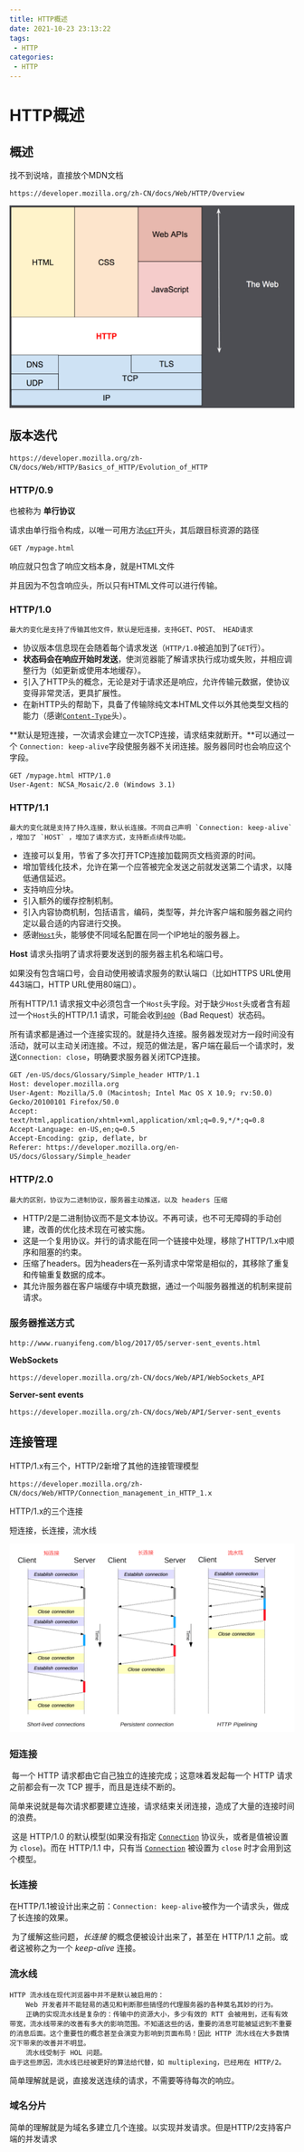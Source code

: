 ```yaml
---
title: HTTP概述
date: 2021-10-23 23:13:22
tags:
 - HTTP
categories:
 - HTTP
---
```




#  HTTP概述

## 概述

找不到说啥，直接放个MDN文档

```
https://developer.mozilla.org/zh-CN/docs/Web/HTTP/Overview
```

<img src="HTTP概述/image-20211024100324347.png" alt="image-20211024100324347" style="zoom:67%;" />



## 版本迭代

```
https://developer.mozilla.org/zh-CN/docs/Web/HTTP/Basics_of_HTTP/Evolution_of_HTTP
```

### HTTP/0.9

也被称为 **单行协议** 

请求由单行指令构成，以唯一可用方法[`GET`](https://developer.mozilla.org/zh-CN/docs/Web/HTTP/Methods/GET)开头，其后跟目标资源的路径

```
GET /mypage.html
```

响应就只包含了响应文档本身，就是HTML文件

并且因为不包含响应头，所以只有HTML文件可以进行传输。



### HTTP/1.0

```
最大的变化是支持了传输其他文件，默认是短连接，支持GET、POST、 HEAD请求
```

- 协议版本信息现在会随着每个请求发送（`HTTP/1.0`被追加到了`GET`行）。
- **状态码会在响应开始时发送**，使浏览器能了解请求执行成功或失败，并相应调整行为（如更新或使用本地缓存）。
- 引入了HTTP头的概念，无论是对于请求还是响应，允许传输元数据，使协议变得非常灵活，更具扩展性。
- 在新HTTP头的帮助下，具备了传输除纯文本HTML文件以外其他类型文档的能力（感谢[`Content-Type`](https://developer.mozilla.org/zh-CN/docs/Web/HTTP/Headers/Content-Type)头）。

**默认是短连接，一次请求会建立一次TCP连接，请求结束就断开。**可以通过一个 `Connection: keep-alive`字段使服务器不关闭连接。服务器同时也会响应这个字段。

```
GET /mypage.html HTTP/1.0
User-Agent: NCSA_Mosaic/2.0 (Windows 3.1)

```



### HTTP/1.1

```
最大的变化就是支持了持久连接，默认长连接。不同自己声明 `Connection: keep-alive` ，增加了 `HOST` ，增加了请求方式，支持断点续传功能。
```

- 连接可以复用，节省了多次打开TCP连接加载网页文档资源的时间。
- 增加管线化技术，允许在第一个应答被完全发送之前就发送第二个请求，以降低通信延迟。
- 支持响应分块。
- 引入额外的缓存控制机制。
- 引入内容协商机制，包括语言，编码，类型等，并允许客户端和服务器之间约定以最合适的内容进行交换。
- 感谢[`Host`](https://developer.mozilla.org/zh-CN/docs/Web/HTTP/Headers/Host)头，能够使不同域名配置在同一个IP地址的服务器上。

**Host** 请求头指明了请求将要发送到的服务器主机名和端口号。

如果没有包含端口号，会自动使用被请求服务的默认端口（比如HTTPS URL使用443端口，HTTP URL使用80端口）。

所有HTTP/1.1 请求报文中必须包含一个`Host`头字段。对于缺少`Host`头或者含有超过一个`Host`头的HTTP/1.1 请求，可能会收到[`400`](https://developer.mozilla.org/zh-CN/docs/Web/HTTP/Status/400)（Bad Request）状态码。



所有请求都是通过一个连接实现的。就是持久连接。服务器发现对方一段时间没有活动，就可以主动关闭连接。不过，规范的做法是，客户端在最后一个请求时，发送`Connection: close`，明确要求服务器关闭TCP连接。

```
GET /en-US/docs/Glossary/Simple_header HTTP/1.1
Host: developer.mozilla.org
User-Agent: Mozilla/5.0 (Macintosh; Intel Mac OS X 10.9; rv:50.0) Gecko/20100101 Firefox/50.0
Accept: text/html,application/xhtml+xml,application/xml;q=0.9,*/*;q=0.8
Accept-Language: en-US,en;q=0.5
Accept-Encoding: gzip, deflate, br
Referer: https://developer.mozilla.org/en-US/docs/Glossary/Simple_header

```



### HTTP/2.0

```
最大的区别，协议为二进制协议，服务器主动推送，以及 headers 压缩
```

- HTTP/2是二进制协议而不是文本协议。不再可读，也不可无障碍的手动创建，改善的优化技术现在可被实施。
- 这是一个复用协议。并行的请求能在同一个链接中处理，移除了HTTP/1.x中顺序和阻塞的约束。
- 压缩了headers。因为headers在一系列请求中常常是相似的，其移除了重复和传输重复数据的成本。
- 其允许服务器在客户端缓存中填充数据，通过一个叫服务器推送的机制来提前请求。



### 服务器推送方式

```
http://www.ruanyifeng.com/blog/2017/05/server-sent_events.html
```

**WebSockets**

```
https://developer.mozilla.org/zh-CN/docs/Web/API/WebSockets_API
```

**Server-sent events**

```
https://developer.mozilla.org/zh-CN/docs/Web/API/Server-sent_events
```



## 连接管理

HTTP/1.x有三个，HTTP/2新增了其他的连接管理模型

```
https://developer.mozilla.org/zh-CN/docs/Web/HTTP/Connection_management_in_HTTP_1.x
```



HTTP/1.x的三个连接

短连接，长连接，流水线

<img src="HTTP概述/image-20211024104204389.png" alt="image-20211024104204389" style="zoom:67%;" />



### 短连接

​		每一个 HTTP 请求都由它自己独立的连接完成；这意味着发起每一个 HTTP 请求之前都会有一次 TCP 握手，而且是连续不断的。

​		简单来说就是每次请求都要建立连接，请求结束关闭连接，造成了大量的连接时间的浪费。

​		这是 HTTP/1.0 的默认模型(如果没有指定 [`Connection`](https://developer.mozilla.org/zh-CN/docs/Web/HTTP/Headers/Connection) 协议头，或者是值被设置为 `close`)。而在 HTTP/1.1 中，只有当 [`Connection`](https://developer.mozilla.org/zh-CN/docs/Web/HTTP/Headers/Connection) 被设置为 `close` 时才会用到这个模型。



### 长连接

​		在HTTP/1.1被设计出来之前：`Connection: keep-alive`被作为一个请求头，做成了长连接的效果。

​		为了缓解这些问题，*长连接* 的概念便被设计出来了，甚至在 HTTP/1.1 之前。或者这被称之为一个 *keep-alive* 连接。



### 流水线

```
HTTP 流水线在现代浏览器中并不是默认被启用的：
	Web 开发者并不能轻易的遇见和判断那些搞怪的代理服务器的各种莫名其妙的行为。
	正确的实现流水线是复杂的：传输中的资源大小，多少有效的 RTT 会被用到，还有有效带宽，流水线带来的改善有多大的影响范围。不知道这些的话，重要的消息可能被延迟到不重要的消息后面。这个重要性的概念甚至会演变为影响到页面布局！因此 HTTP 流水线在大多数情况下带来的改善并不明显。
	流水线受制于 HOL 问题。
由于这些原因，流水线已经被更好的算法给代替，如 multiplexing，已经用在 HTTP/2。
```

简单理解就是说，直接发送连续的请求，不需要等待每次的响应。



### 域名分片

简单的理解就是为域名多建立几个连接。以实现并发请求。但是HTTP/2支持客户端的并发请求